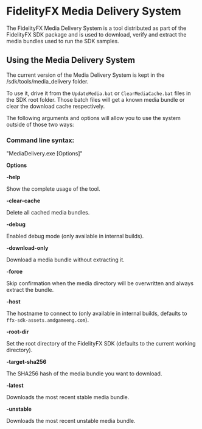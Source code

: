 <!-- @page page_tools_media_delivery FidelityFX Media Delivery -->

<h1>FidelityFX Media Delivery System</h1>

The FidelityFX Media Delivery System is a tool distributed as part of the FidelityFX SDK package and is used to download, verify and extract the media bundles used to run the SDK samples.

<h2>Using the Media Delivery System</h2>

The current version of the Media Delivery System is kept in the /sdk/tools/media_delivery folder.

To use it, drive it from the `UpdateMedia.bat` or `ClearMediaCache.bat` files in the SDK root folder. Those batch files will get a known media bundle or clear the download cache respectively.

The following arguments and options will allow you to use the system outside of those two ways:

<h3>Command line syntax:</h3>

"MediaDelivery.exe \[Options\]"

**Options**

**-help**

  Show the complete usage of the tool.

**-clear-cache**

  Delete all cached media bundles.

**-debug**

  Enabled debug mode (only available in internal builds).

**-download-only**

  Download a media bundle without extracting it.

**-force**

  Skip confirmation when the media directory will be overwritten and always extract the bundle.

**-host**

  The hostname to connect to (only available in internal builds, defaults to `ffx-sdk-assets.amdgameeng.com`).

**-root-dir**

  Set the root directory of the FidelityFX SDK (defaults to the current working directory).

**-target-sha256**

  The SHA256 hash of the media bundle you want to download.

**-latest**

  Downloads the most recent stable media bundle.

**-unstable**

  Downloads the most recent unstable media bundle.

